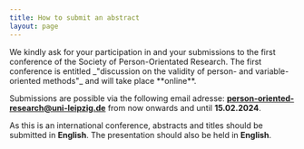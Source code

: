 ```yaml
---
title: How to submit an abstract
layout: page
---
```


<p>
  We kindly ask for your participation in and your submissions to the first conference of the Society of Person-Orientated Research. The first conference is entitled _"discussion on the validity of person- and variable-oriented methods"_ and will take place **online**.
  <p/>
    
Submissions are possible via the following email adresse: **person-oriented-research@uni-leipzig.de** from now onwards and until **15.02.2024**. 


  As this is an international conference, abstracts and titles should be submitted in **English**. The presentation should also be held in **English**.

